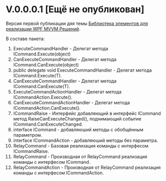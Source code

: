 # V.0.0.0.1 [Ещё не опубликован]
Версия первой публикации дяя темы [Библиотека элементов для реализации WPF MVVM Решений](https://www.cyberforum.ru/wpf-silverlight/thread2738784.html).

В составе пакета:
1. ExecuteCommandHandler - Делегат метода ICommand.Execute(object)
2. CanExecuteCommandHandler - Делегат метода ICommand.CanExecute(object)
3. public delegate void ExecuteCommandHandler<T> - Делегат метода ICommand<T>.Execute(T).
4. CanExecuteCommandHandler<T> - Делегат метода ICommand<T>.CanExecute(T).
5. ExecuteCommandActionHandler - Делегат метода ICommandAction.Execute().
6. CanExecuteCommandActionHandler - Делегат метода ICommandAction.CanExecute().
7. ICommandRaise - Интерфейс добавляющий в интерфейс ICommand метод RaiseCanExecuteChanged(), поднимающий событие ICommand.CanExecuteChanged.
8. interface ICommand<T> - добавляюший методы с обобщённым параметром.
9. interface ICommandAction - добавляюший методы без параметра.
10. RelayCommand - Базовая реализация команды с интерфесом ICommandRaise.
11. RelayCommand<T> - Производная от RelayCommand реализация команды с интерфесом ICommand<T>.
12. RelayCommandAction - Производная от RelayCommand реализация команды с интерфесом ICommandAction.

